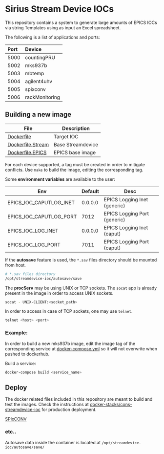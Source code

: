 # Sirius Stream Device IOCs
This repository contains a system to generate large amounts of EPICS IOCs via string Templates using as input an Excel spreadsheet.

The following is a list of applications and ports:

|Port|    Device    |
|:---|:-------------|
|5000|countingPRU   |
|5002|mks937b       |
|5003|mbtemp        |
|5004|agilent4uhv   |
|5005|spixconv      |
|5006|rackMonitoring|

## Building a new image

|                File                   |      Description      |
|---------------------------------------|-----------------------|
|[Dockerfile](Dockerfile)               | Target IOC            |
|[Dockerfile.Stream](Dockerfile.Stream) | Base Streamdevice     |
|[Dockerfile.EPICS](Dockerfile.EPICS)   | EPICS base image      |

For each device supported, a tag must be created in order to mitigate conflicts.
Use `make` to build the image, editing the corresponding tag.

Some **environment variables** are available to the user:

|Env|Default|Desc|
|---|---|---|
|EPICS_IOC_CAPUTLOG_INET|0.0.0.0|EPICS Logging Inet (generic)|
|EPICS_IOC_CAPUTLOG_PORT|7012|EPICS Logging Port (generic)|
|EPICS_IOC_LOG_INET|0.0.0.0|EPICS Logging Inet (caput)|
|EPICS_IOC_LOG_PORT|7011|EPICS Logging Port (caput)|

If the **autosave** feature is used, the `*.sav` files directory should be mounted from host.
```bash
# *.sav files directory
/opt/streamdevice-ioc/autosave/save
```
The **procServ** may be using UNIX or TCP sockets. The `socat` app is already present in the image in order to access UNIX sockets.
```bash
socat - UNIX-CLIENT:<socket_path>
```
In order to access in case of TCP sockets, one may use `telnet`.
```bash
telnet <host> <port>
```

### Example:
In order to build a new mks937b image, edit the image tag of the corresponding service at [docker-compose.yml](./docker-compose.yml) so it will not overwrite when pushed to dockerhub.

Build a service:
```bash
docker-compose build <service_name>
```

## Deploy
The docker related files included in this repository are meant to build and test the images. Check the instructions at [docker-stacks/cons-streamdevice-ioc](https://gitlab.cnpem.br/con/docker-stacks/tree/master/cons-streamdevice-ioc) for production deployment.

[SPIxCONV](scripts/spixconv/docker/docker-compose.yml)

### etc..
Autosave data inside the container is located at `/opt/streamdevice-ioc/autosave/save/`

